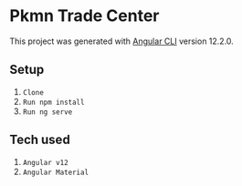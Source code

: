 # Pkmn Trade Center

This project was generated with [Angular CLI](https://github.com/angular/angular-cli) version 12.2.0.

## Setup
1. `Clone`
2. `Run npm install`
3. `Run ng serve`

## Tech used
1. `Angular v12`
2. `Angular Material`


